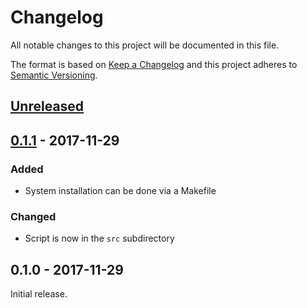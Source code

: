 # Changelog
All notable changes to this project will be documented in this file.

The format is based on [Keep a Changelog][changelog]
and this project adheres to [Semantic Versioning][semver].

[//]: ==========================================================================
## [Unreleased]

[//]: ==========================================================================
## [0.1.1] - 2017-11-29
### Added
- System installation can be done via a Makefile

### Changed
- Script is now in the ``src`` subdirectory

[//]: ==========================================================================
## 0.1.0 - 2017-11-29
Initial release.

[//]: ==========================================================================
[changelog]: http://keepachangelog.com/en/1.0.0/
[semver]: http://semver.org/spec/v2.0.0.html

[Unreleased]: https://github.com/mpoquet/dmenu-setxkbmap/compare/v0.1.1...HEAD
[0.1.1]: https://github.com/mpoquet/dmenu-setxkbmap/compare/v0.1.0...v0.1.1
